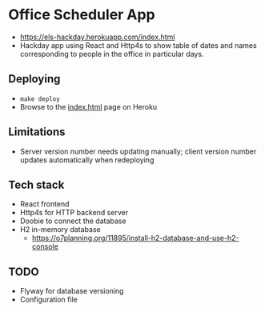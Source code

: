 # Office Scheduler App

- https://els-hackday.herokuapp.com/index.html
- Hackday app using React and Http4s to show table of dates and names corresponding to people in the office in particular days.

## Deploying

- `make deploy`
- Browse to the [index.html](https://els-hackday.herokuapp.com/index.html) page on Heroku

## Limitations

- Server version number needs updating manually; client version number updates
  automatically when redeploying

## Tech stack

- React frontend
- Http4s for HTTP backend server
- Doobie to connect the database
- H2 in-memory database
  - https://o7planning.org/11895/install-h2-database-and-use-h2-console

## TODO

- Flyway for database versioning
- Configuration file
